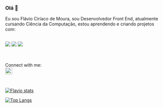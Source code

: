 ### Olá 👋

Eu sou Flávio Ciríaco de Moura, sou Desenvolvedor Front End, atualmente cursando Ciência da Computação, estou aprendendo e criando projetos com:
<br><br>

<span>
  <img src="https://img.shields.io/badge/HTML5-E34F26?style=for-the-badge&logo=html5&logoColor=white" />
  <img src="https://img.shields.io/badge/CSS3-1572B6?style=for-the-badge&logo=css3&logoColor=white" />
  <img src="https://img.shields.io/badge/JavaScript-F7DF1E?style=for-the-badge&logo=javascript&logoColor=black" />
</span>

<br><br>
Connect with me:
<br>
<a href="https://www.linkedin.com/feed/">
  <img align="left" alt="Linkedin" width="22px" src="https://cdn.jsdelivr.net/npm/simple-icons@v3/icons/linkedin.svg" />
</a>
<br><br><br>

  [![Flavio stats](https://github-readme-stats.vercel.app/api?username=flaviociriaco)](https://github.com/anuraghazra/github-readme-stats)
  
  [![Top Langs](https://github-readme-stats.vercel.app/api/top-langs/?username=flaviociriaco)](https://github.com/anuraghazra/github-readme-stats)
